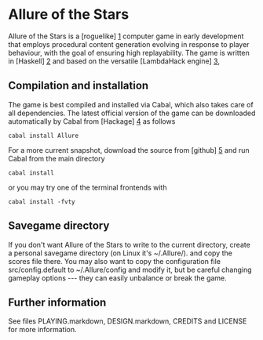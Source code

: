Allure of the Stars
===================

Allure of the Stars is a [roguelike] [1] computer game in early development
that employs procedural content generation evolving in response
to player behaviour, with the goal of ensuring high replayability.
The game is written in [Haskell] [2] and based
on the versatile [LambdaHack engine] [3],


Compilation and installation
----------------------------

The game is best compiled and installed via Cabal, which also takes care
of all dependencies. The latest official version of the game can be downloaded
automatically by Cabal from [Hackage] [4] as follows

    cabal install Allure

For a more current snapshot, download the source from [github] [5]
and run Cabal from the main directory

    cabal install

or you may try one of the terminal frontends with

    cabal install -fvty


Savegame directory
------------------

If you don't want Allure of the Stars to write to the current directory,
create a personal savegame directory (on Linux it's ~/.Allure/).
and copy the scores file there. You may also want to
copy the configuration file src/config.default to
~/.Allure/config and modify it, but be careful changing
gameplay options --- they can easily unbalance or break the game.


Further information
-------------------

See files PLAYING.markdown, DESIGN.markdown, CREDITS and LICENSE
for more information.



[1]: http://roguebasin.roguelikedevelopment.org/index.php?title=Berlin_Interpretation
[2]: http://www.haskell.org/
[3]: http://github.com/kosmikus/LambdaHack
[4]: http://hackage.haskell.org/package/Allure
[5]: http://github.com/Mikolaj/Allure
